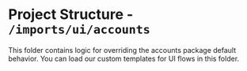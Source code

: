 # Project Structure - `/imports/ui/accounts`

This folder contains logic for overriding the accounts package default behavior. You can load our custom templates for UI flows in this folder.